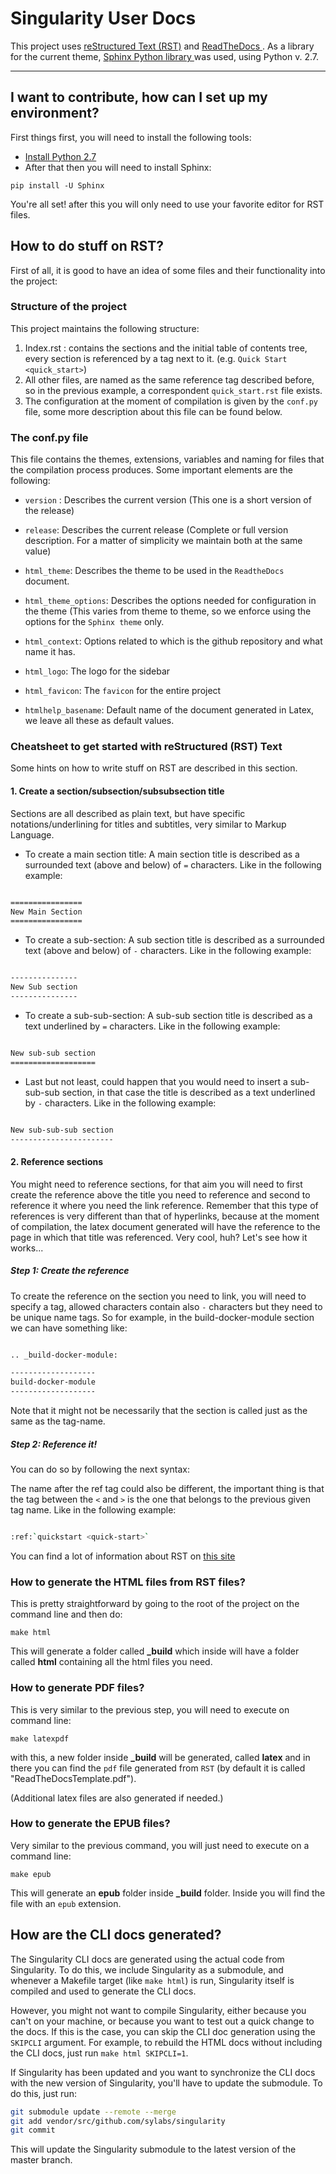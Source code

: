 # Singularity User Docs

This project uses <a href="http://docutils.sourceforge.net/rst.html"> reStructured Text (RST)</a> and <a href="https://readthedocs.org/">ReadTheDocs </a> . As a library for the current theme,  <a href="https://pypi.org/project/Sphinx/" alt="PyPI">Sphinx Python library </a> was used, using Python v. 2.7.
**********************************************************************************************************************************************************************************************************************************************************************************************************************************************************************
## I want to contribute, how can I set up my environment? ###


First things first, you will need to install the following tools:

- <a href="https://www.python.org/download/releases/2.7/">Install Python 2.7</a>
- After that then you will need to install Sphinx:

```
pip install -U Sphinx
```

You're all set! after this you will only need to use your favorite editor for RST files.

## How to do stuff on RST? ###

First of all, it is good to have an idea of some files and their functionality into the project:

### **Structure of the project**

This project maintains the following structure:

1. Index.rst : contains the sections and the initial table of contents tree, every section is referenced by a tag next to it. (e.g. ``Quick Start <quick_start>``)
2. All other files, are named as the same reference tag described before, so in the previous example, a correspondent ``quick_start.rst`` file exists.
3. The configuration at the moment of compilation is given by the ``conf.py`` file, some more description about this file can be found below.

### **The conf.py file**

This file contains the themes, extensions, variables and naming for files that the compilation process produces. Some important elements are the following:

- ``version`` : Describes the current version (This one is a short version of the release)
- ``release``: Describes the current release (Complete or full version description. For a matter of simplicity we maintain both at the same value)

- ``html_theme``: Describes the theme to be used in the ``ReadtheDocs`` document.
- ``html_theme_options``: Describes the options needed for configuration in the theme (This varies from theme to theme, so we enforce using the options for the ``Sphinx theme`` only.
- ``html_context``: Options related to which is the github repository and what name it has.
- ``html_logo``: The logo for the sidebar
- ``html_favicon``: The ``favicon`` for the entire project
- ``htmlhelp_basename``: Default name of the document generated in Latex, we leave all these as default values.

### **Cheatsheet to get started with reStructured (RST) Text**

Some hints on how to write stuff on RST are described in this section.

#### **1. Create a section/subsection/subsubsection title**

Sections are all described as plain text, but have specific notations/underlining for titles and subtitles, very similar to Markup Language.

- To create a main section title: A main section title is described as a surrounded text (above and below) of ``=`` characters. Like in the following example:

```sh

================
New Main Section
================

```

- To create a sub-section: A sub section title is described as a surrounded text (above and below) of ``-`` characters. Like in the following example:

```sh

---------------
New Sub section
---------------

```

- To create a sub-sub-section: A sub-sub section title is described as a text underlined by ``=`` characters. Like in the following example:


```sh

New sub-sub section
===================

```

- Last but not least, could happen that you would need to insert a sub-sub-sub section, in that case the title is described as a text underlined by ``-`` characters. Like in the following example:


```sh

New sub-sub-sub section
-----------------------

```

#### **2. Reference sections**

You might need to reference sections, for that aim you will need to first create the reference above the title you need to reference and second to reference it where you need the link reference. Remember that this type of references is very different than that of hyperlinks, because at the moment of compilation, the latex document generated will have the reference to the page in which that title was referenced. Very cool, huh? Let's see how it works...

##### **Step 1: Create the reference**

To create the reference on the section you need to link, you will need to specify a tag, allowed characters contain also ``-`` characters but they need to be unique name tags. So for example, in the build-docker-module section we can have something like:  

```sh

.. _build-docker-module:

-------------------
build-docker-module
-------------------


```

Note that it might not be necessarily that the section is called just as the same as the tag-name.

##### **Step 2: Reference it!**

You can do so by following the next syntax:

The name after the ref tag could also be different, the important thing is that the tag between the ``<`` and ``>`` is the one that belongs to the previous given tag name. Like in the following example:

```sh

:ref:`quickstart <quick-start>`


```



You can find a lot of information about RST on <a href="http://docutils.sourceforge.net/docs/ref/rst/restructuredtext.html">this site</a>

### How to generate the HTML files from RST files? ###

This is pretty straightforward by going to the root of the project on the command line and then do:

```
make html
```
This will generate a folder called **_build** which inside will have a folder called **html** containing all the html files you need.

### How to generate PDF files? ###

This is very similar to the previous step, you will need to execute on command line:

```
make latexpdf
```
with this, a new folder inside **_build** will be generated, called **latex** and in there you can find the `pdf` file generated from `RST` (by default it is called "ReadTheDocsTemplate.pdf").

(Additional latex files are also generated if needed.)

### How to generate the EPUB files? ###

Very similar to the previous command, you will just need to execute on a command line:

```
make epub
```

This will generate an **epub** folder inside **_build** folder. Inside you will find the file with an `epub` extension.

## How are the CLI docs generated?
The Singularity CLI docs are generated using the actual code from Singularity.
To do this, we include Singularity as a submodule, and whenever a Makefile target (like `make html`) is run, Singularity itself is compiled and used to generate the CLI docs.

However, you might not want to compile Singularity, either because you can't on your machine, or because you want to test out a quick change to the docs.
If this is the case, you can skip the CLI doc generation using the `SKIPCLI` argument. 
For example, to rebuild the HTML docs without including the CLI docs, just run `make html SKIPCLI=1`.

If Singularity has been updated and you want to synchronize the CLI docs with the new version of Singularity, you'll have to update the submodule.
To do this, just run:
```bash
git submodule update --remote --merge
git add vendor/src/github.com/sylabs/singularity
git commit
```
This will update the Singularity submodule to the latest version of the master branch.

